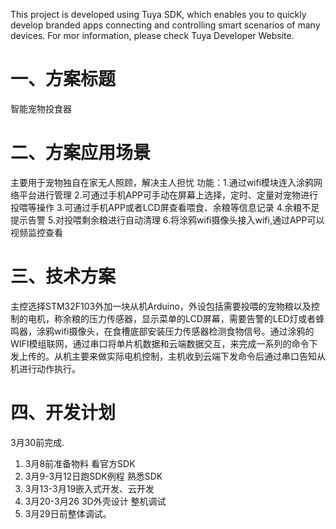 This project is developed using Tuya SDK, which enables you to quickly develop branded apps connecting and controlling smart scenarios of many devices. For mor information, please check Tuya Developer Website.
# 一、方案标题
智能宠物投食器
# 二、方案应用场景
主要用于宠物独自在家无人照顾，解决主人担忧
功能：1.通过wifi模块连入涂鸦网络平台进行管理
      2.可通过手机APP可手动在屏幕上选择，定时、定量对宠物进行投喂等操作
      3.可通过手机APP或者LCD屏查看喂食、余粮等信息记录
      4.余粮不足提示告警
      5.对投喂剩余粮进行自动清理
      6.将涂鸦wifi摄像头接入wifi,通过APP可以视频监控查看
# 三、技术方案
主控选择STM32F103外加一块从机Arduino，外设包括需要投喂的宠物粮以及控制的电机，称余粮的压力传感器，显示菜单的LCD屏幕，需要告警的LED灯或者蜂鸣器，涂鸦wifi摄像头，在食槽底部安装压力传感器检测食物信号。通过涂鸦的WIFI模组联网，通过串口将单片机数据和云端数据交互，来完成一系列的命令下发上传的。从机主要来做实际电机控制，主机收到云端下发命令后通过串口告知从机进行动作执行。
# 四、开发计划
3月30前完成.
1. 3月8前准备物料 看官方SDK
2. 3月9-3月12日跑SDK例程 熟悉SDK
3. 3月13-3月19嵌入式开发、云开发
4. 3月20-3月26 3D外壳设计 整机调试
5. 3月29日前整体调试。
